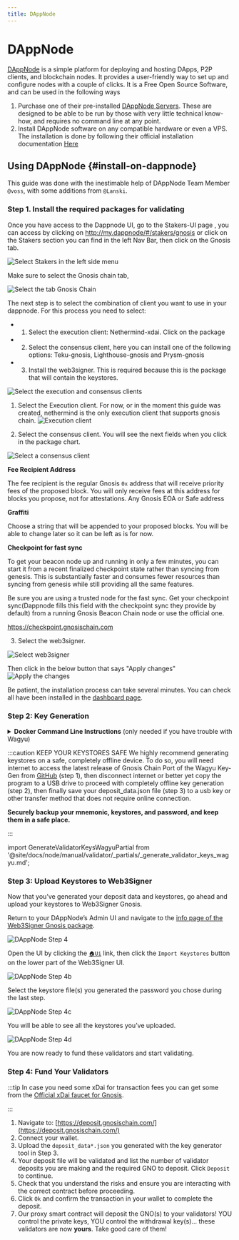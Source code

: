 ```yaml
---
title: DAppNode
---
```


# DAppNode

[DAppNode](https://dappnode.com/) is a simple platform for deploying and hosting DApps, P2P clients, and blockchain nodes. It provides a user-friendly way to set up and configure nodes with a couple of clicks.  It is a Free Open Source Software, and can be used in the following ways

1. Purchase one of their pre-installed [DAppNode Servers](https://dappnode.com/en-us/collections/frontpage). These are designed to be able to be run by those with very little technical know-how, and requires no command line at any point.
2. Install DAppNode software on any compatible hardware or even a VPS. The installation is done by following their official installation documentation [Here](https://docs.dappnode.io/user/quick-start/Core/installation)

## Using DAppNode {#install-on-dappnode}

This guide was done with the inestimable help of DAppNode Team Member `@voss`, with some additions from `@Lanski`.

### Step 1. Install the required packages for validating

Once you have access to the Dappnode UI, go to the Stakers-UI page , you can access by clicking on http://my.dappnode/#/stakers/gnosis or click on the Stakers section you can find in the left Nav Bar, then click on the Gnosis tab.

![Select Stakers in the left side menu](/img/node/dappnode-left-menu.png)

Make sure to select the Gnosis chain tab,

![Select the tab Gnosis Chain](/img/node/dappnode-stakers-ui.png)

The next step is to select the combination of client you want to use in your dappnode. For this process you need to select:

- 1. Select the execution client: Nethermind-xdai. Click on the package
- 2. Select the consensus client, here you can install one of the following options: Teku-gnosis, Lighthouse-gnosis and Prysm-gnosis
- 3. Install the web3signer. This is required because this is the package that will contain the keystores.

![Select the execution and consensus clients](/img/node/dappnode-stakers-ui-2.png)

1. Select the Execution client. For now, or in the moment this guide was created, nethermind is the only execution client that supports gnosis chain.
   ![Execution client ](/img/node/dappnode-execution-client.png)

2. Select the consensus client. You will see the next fields when you click in the package chart.

![Select a consensus client](/img/node/dappnode-consensus-client.png)

**Fee Recipient Address**

The fee recipient is the regular Gnosis `0x` address that will receive priority fees of the proposed block. You will only receive fees at this address for blocks you propose, not for attestations. Any Gnosis EOA or Safe address

**Graffiti**

Choose a string that will be appended to your proposed blocks. You will be able to change later so it can be left as is for now.

**Checkpoint for fast sync**

To get your beacon node up and running in only a few minutes, you can start it from a recent finalized checkpoint state rather than syncing from genesis. This is substantially faster and consumes fewer resources than syncing from genesis while still providing all the same features.

Be sure you are using a trusted node for the fast sync. Get your checkpoint sync(Dappnode fills this field with the checkpoint sync they provide by default) from a running Gnosis Beacon Chain node or use the official one.

https://checkpoint.gnosischain.com

3. Select the web3signer.

![Select web3signer](/img/node/dappnode-web3signer-stakers.png)

Then click in the below button that says "Apply changes"
![Apply the changes](/img/node/dappnode-stakers-ui-apply.png)

Be patient, the installation process can take several minutes. You can check all have been installed in the [dashboard page](http://my.dappnode/#/dashboard).

### Step 2: Key Generation

<details>
  <summary><strong>Docker Command Line Instructions</strong> (only needed if you have trouble with Wagyu)</summary>
  <div>
    <div>
    <ol>
    <li>
    Pull the docker image for the data generator
    <pre>{`docker pull ghcr.io/gnosischain/validator-data-generator:latest`}</pre>
    </li>
    <li>
    If this is your first time running the process and there is no existing mnemonic to generate keystores and deposit data, replace the variables below with your info, and then run the command.
    <pre>
      docker run -it --rm -v /path/to/validator_keys:/app/validator_keys ghcr.io/gnosischain/validator-data-generator:latest new-mnemonic --num_validators=NUM --mnemonic_language=english --chain=gnosis --folder=/app/validator_keys --eth1_withdrawal_address=WITHDRAWAL_ADDRESS
    </pre>
  </li>
  <li>
    Choose a secure password and confirm. You will be shown a mnemonic seed phrase. Write down and store your keystore password and mnemonic safely offline.
    <br/>
    <img src="/img/node/dappnode-step3.png" alt="DappNode Step 3"/>
    Following execution, the path you defined for <code>/path/to/validator_keys</code> will contain the keystores and <code>deposit_data*.json</code> file.
  </li>
</ol>
      
    </div>
    <details>
      <summary>Drop down for variable descriptions</summary>
        <div>
          <ul>
            <li><code>NUM</code> The number of signing keys (validators) to generate.</li>
            <li><code>START_NUM</code> Index for the first validator key. If this is the first time generating keys with this mnemonic, use 0. If keys were previously generated with this mnemonic, use the subsequent index number (e.g., if 4 keys have been generated before (keys #0, #1, #2, #3, then enter 4 here).</li>
            <li><code>WITHDRAWAL_ADDRESS</code> Use this parameter to provide a regular Gnosis Chain <code>0x</code> address for mGNO withdrawal. This parameter can also be omitted to generate withdrawal credentials with the mnemonic-derived withdrawal public key in the <a href="https://eips.ethereum.org/EIPS/eip-2334#eth2-specific-parameters">EIP-2334 format</a> (ETH2 address format). <strong>Withdrawals will not be available until after the Shanghai upgrade.</strong></li>
            <li><code>/path/to/</code> should be replaced with a valid and existing path where you want to create the validator_keys folder. Or, to create the validator_keys folder in your current working directory, use <code>$(PWD)/validator_keys:/app/validator_keys</code></li>
            <li>More details about command line arguments can be found <a href="https://github.com/gnosischain/validator-data-generator">here</a></li>
          </ul>
      </div>
    </details>
  </div>
</details>

:::caution KEEP YOUR KEYSTORES SAFE
We highly recommend generating keystores on a safe, completely offline device. To do so, you will need internet to access the latest release of Gnosis Chain Port of the Wagyu Key-Gen from [GitHub](https://github.com/alexpeterson91/wagyu-key-gen/releases) (step 1), then disconnect internet or better yet copy the program to a USB drive to proceed with completely offline key generation (step 2), then finally save your deposit_data.json file (step 3) to a usb key or other transfer method that does not require online connection.

**Securely backup your mnemonic, keystores, and password, and keep them in a safe place.**

:::

import GenerateValidatorKeysWagyuPartial from '@site/docs/node/manual/validator/\_partials/\_generate_validator_keys_wagyu.md';

<GenerateValidatorKeysWagyuPartial />

### Step 3: Upload Keystores to Web3Signer

Now that you’ve generated your deposit data and keystores, go ahead and upload your keystores to Web3Signer Gnosis.

Return to your DAppNode’s Admin UI and navigate to the [info page of the Web3Signer Gnosis package](http://my.dappnode/#/packages/web3signer-gnosis.dnp.dappnode.eth/info).

![DAppNode Step 4](/img/node/dappnode-step4.png)

Open the UI by clicking the [`🏠Ui`](http://brain.web3signer-gnosis.dappnode/) link, then click the `Import Keystores` button on the lower part of the Web3Signer UI.

![DAppNode Step 4b](/img/node/dappnode-step4b.png)

Select the keystore file(s) you generated the password you chose during the last step.

![DAppNode Step 4c](/img/node/dappnode-step4c.png)

You will be able to see all the keystores you’ve uploaded.

![DAppNode Step 4d](/img/node/dappnode-step4d.png)

You are now ready to fund these validators and start validating.

### Step 4: Fund Your Validators

:::tip
In case you need some xDai for transaction fees you can get some from the [Official xDai faucet for Gnosis](https://gnosisfaucet.com/).

:::

1. Navigate to: [https://deposit.gnosischain.com/](https://deposit.gnosischain.com/)
2. Connect your wallet.
3. Upload the `deposit_data*.json` you generated with the key generator tool in Step 3.
4. Your deposit file will be validated and list the number of validator deposits you are making and the required GNO to deposit. Click `Deposit` to continue.
5. Check that you understand the risks and ensure you are interacting with the correct contract before proceeding.
6. Click `Ok` and confirm the transaction in your wallet to complete the deposit.
7. Our proxy smart contract will deposit the GNO(s) to your validators! YOU control the private keys, YOU control the withdrawal key(s)... these validators are now **yours**. Take good care of them!

